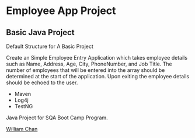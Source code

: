 # Employee App Project
## Basic Java Project

Default Structure for A Basic Project

Create an Simple Employee Entry Application which takes employee details such as Name, Address, Age, City, PhoneNumber, and Job Title. The number of employees that will be entered into the array should be determined at the start of the application. Upon exiting the employee details should be echoed to the user.

* Maven
* Log4j
* TestNG

Java Project for SQA Boot Camp Program. 

[William Chan](https://github.com/winglim701)
